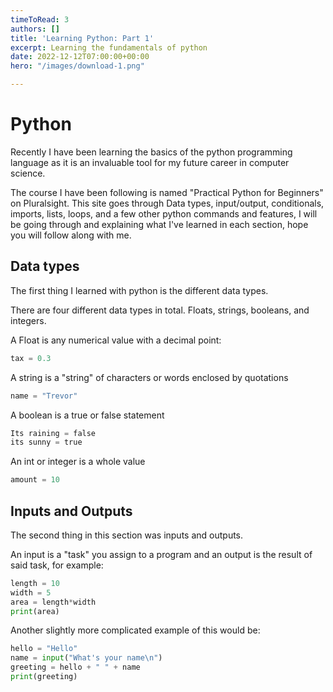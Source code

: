```yaml
---
timeToRead: 3
authors: []
title: 'Learning Python: Part 1'
excerpt: Learning the fundamentals of python
date: 2022-12-12T07:00:00+00:00
hero: "/images/download-1.png"

---
```

# Python

Recently I have been learning the basics of the python programming language as it is an invaluable tool for my future career in computer science.

The course I have been following is named "Practical Python for Beginners" on Pluralsight. This site goes through Data types, input/output, conditionals, imports, lists, loops, and a few other python commands and features, I will be going through and explaining what I've learned in each section, hope you will follow along with me. 

## Data types

The first thing I learned with python is the different data types. 

There are four different data types in total. Floats, strings, booleans, and integers.

A Float is any numerical value with a decimal point:

```python
tax = 0.3
```

A string is a "string" of characters or words enclosed by quotations

```python
name = "Trevor"
```

A boolean is a true or false statement

```python
Its raining = false
its sunny = true
```
An int or integer is a whole value

```python
amount = 10
```

## Inputs and Outputs

The second thing in this section was inputs and outputs. 

An input is a "task" you assign to a program and an output is the result of said task, for example:

```python
length = 10
width = 5
area = length*width
print(area)
```

Another slightly more complicated example of this would be: 

```python
hello = "Hello"
name = input("What's your name\n")
greeting = hello + " " + name
print(greeting)
```